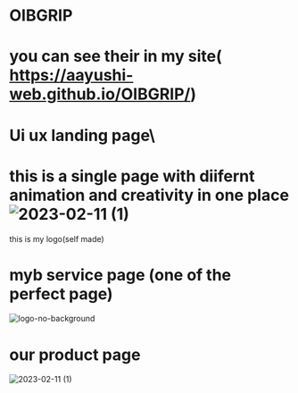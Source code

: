# OIBGRIP
   # you can see their in my site( https://aayushi-web.github.io/OIBGRIP/)
# Ui ux landing page\
# this is a single page with diifernt animation and creativity in one place![2023-02-11 (1)](https://user-images.githubusercontent.com/102627008/218189456-1e1d5d3b-7e06-44d8-9493-eb4243d1c32f.png)



this is my logo(self made)







# myb service page (one of the perfect page)
![logo-no-background](https://user-images.githubusercontent.com/102627008/218188717-602684c4-7b95-4bf6-ba3f-2738b50bde6f.png)
# our product page 
![2023-02-11 (1)](https://user-images.githubusercontent.com/102627008/218188777-68c4de94-ad38-4645-8da8-b99eb58dc35d.png)
